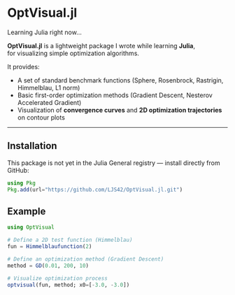 # OptVisual.jl

Learning Julia right now...

**OptVisual.jl** is a lightweight package I wrote while learning **Julia**,  
for visualizing simple optimization algorithms.

It provides:
- A set of standard benchmark functions (Sphere, Rosenbrock, Rastrigin, Himmelblau, L1 norm)
- Basic first-order optimization methods (Gradient Descent, Nesterov Accelerated Gradient)
- Visualization of **convergence curves** and **2D optimization trajectories** on contour plots

---

## Installation

This package is not yet in the Julia General registry — install directly from GitHub:

```julia
using Pkg
Pkg.add(url="https://github.com/LJS42/OptVisual.jl.git")
```

## Example
```julia
using OptVisual

# Define a 2D test function (Himmelblau)
fun = Himmelblaufunction(2)

# Define an optimization method (Gradient Descent)
method = GD(0.01, 200, 10)

# Visualize optimization process
optvisual(fun, method; x0=[-3.0, -3.0])
```